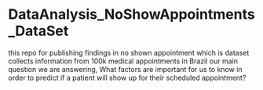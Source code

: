 # DataAnalysis_NoShowAppointments_DataSet
this repo for publishing findings in no shown appointment which is dataset collects information from 100k medical appointments in Brazil 
our main question we are answering, What factors are important for us to know in order to predict if a patient will show up for their scheduled appointment?
